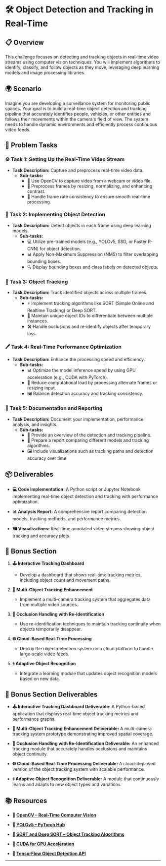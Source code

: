 # 🛠️ Object Detection and Tracking in Real-Time

## 📋 Overview
This challenge focuses on detecting and tracking objects in real-time video streams using computer vision techniques. You will implement algorithms to identify, classify, and follow objects as they move, leveraging deep learning models and image processing libraries.

## 🌍 Scenario
Imagine you are developing a surveillance system for monitoring public spaces. Your goal is to build a real-time object detection and tracking pipeline that accurately identifies people, vehicles, or other entities and follows their movements within the camera's field of view. The system needs to handle dynamic environments and efficiently process continuous video feeds.

## 📝 Problem Tasks

### ⚙️ Task 1: Setting Up the Real-Time Video Stream
- **Task Description:** Capture and preprocess real-time video data.
  - **Sub-tasks:**
    - 📐 Use OpenCV to capture video from a webcam or video file.
    - 🧮 Preprocess frames by resizing, normalizing, and enhancing contrast.
    - 🔧 Handle frame rate consistency to ensure smooth real-time processing.

### 🔬 Task 2: Implementing Object Detection
- **Task Description:** Detect objects in each frame using deep learning models.
  - **Sub-tasks:**
    - 💻 Utilize pre-trained models (e.g., YOLOv5, SSD, or Faster R-CNN) for object detection.
    - 📊 Apply Non-Maximum Suppression (NMS) to filter overlapping bounding boxes.
    - 🔍 Display bounding boxes and class labels on detected objects.

### 🔧 Task 3: Object Tracking
- **Task Description:** Track identified objects across multiple frames.
  - **Sub-tasks:**
    - ⚡ Implement tracking algorithms like SORT (Simple Online and Realtime Tracking) or Deep SORT.
    - 🔄 Maintain unique object IDs to differentiate between multiple instances.
    - 🛠️ Handle occlusions and re-identify objects after temporary loss.

### 🖊️ Task 4: Real-Time Performance Optimization
- **Task Description:** Enhance the processing speed and efficiency.
  - **Sub-tasks:**
    - 📊 Optimize the model inference speed by using GPU acceleration (e.g., CUDA with PyTorch).
    - 📝 Reduce computational load by processing alternate frames or resizing input.
    - 🖼️ Balance detection accuracy and tracking consistency.

### 📝 Task 5: Documentation and Reporting
- **Task Description:** Document your implementation, performance analysis, and insights.
  - **Sub-tasks:**
    - 📄 Provide an overview of the detection and tracking pipeline.
    - 📝 Prepare a report comparing different models and tracking algorithms.
    - 🖼️ Include visualizations such as tracking paths and detection accuracy over time.

## 📦 Deliverables
- **💻 Code Implementation:**
  A Python script or Jupyter Notebook implementing real-time object detection and tracking with performance optimization.

- **📊 Analysis Report:**
  A comprehensive report comparing detection models, tracking methods, and performance metrics.

- **🖼️ Visualizations:**
  Real-time annotated video streams showing object tracking and accuracy plots.

## 🎁 Bonus Section
1. **🕹️ Interactive Tracking Dashboard**
   - Develop a dashboard that shows real-time tracking metrics, including object count and movement paths.

2. **🧮 Multi-Object Tracking Enhancement**
   - Implement a multi-camera tracking system that aggregates data from multiple video sources.

3. **🔄 Occlusion Handling with Re-Identification**
   - Use re-identification techniques to maintain tracking continuity when objects temporarily disappear.

4. **🌐 Cloud-Based Real-Time Processing**
   - Deploy the object detection system on a cloud platform to handle large-scale video feeds.

5. **🌀 Adaptive Object Recognition**
   - Integrate a learning module that updates object recognition models based on new data.

## 🏅 Bonus Section Deliverables
- **🕹️ Interactive Tracking Dashboard Deliverable:**
  A Python-based application that displays real-time object tracking metrics and performance graphs.

- **🧮 Multi-Object Tracking Enhancement Deliverable:**
  A multi-camera tracking system prototype demonstrating improved spatial coverage.

- **🔄 Occlusion Handling with Re-Identification Deliverable:**
  An enhanced tracking module that accurately handles occlusions and maintains object continuity.

- **🌐 Cloud-Based Real-Time Processing Deliverable:**
  A cloud-deployed version of the object tracking system with scalable performance.

- **🌀 Adaptive Object Recognition Deliverable:**
  A module that continuously learns and adapts to new object types and variations.

## 📚 Resources

- **🔗 [OpenCV – Real-Time Computer Vision](https://opencv.org/)**

- **🔗 [YOLOv5 – PyTorch Hub](https://github.com/ultralytics/yolov5)**

- **🔗 [SORT and Deep SORT – Object Tracking Algorithms](https://github.com/abewley/sort)**

- **🔗 [CUDA for GPU Acceleration](https://developer.nvidia.com/cuda-toolkit)**

- **🔗 [TensorFlow Object Detection API](https://github.com/tensorflow/models/tree/master/research/object_detection)**

---
